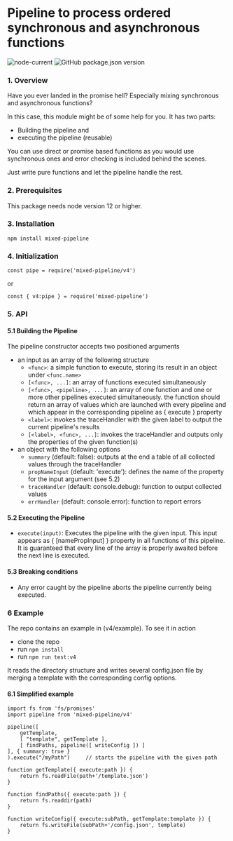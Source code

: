 # Pipeline to process ordered synchronous and asynchronous functions

![node-current](https://img.shields.io/node/v/mixed-pipeline) ![GitHub package.json version](https://img.shields.io/github/package-json/v/jcschmidig/mixed-pipeline)

### 1. Overview

Have you ever landed in the promise hell? Especially mixing synchronous and asynchronous functions?

In this case, this module might be of some help for you.
It has two parts:
- Building the pipeline and
- executing the pipeline (reusable)

You can use direct or promise based functions as you would use synchronous ones and error checking is included behind the scenes.

Just write pure functions and let the pipeline handle the rest.

### 2. Prerequisites

This package needs node version 12 or higher.

### 3. Installation

`npm install mixed-pipeline`

### 4. Initialization

`const pipe = require('mixed-pipeline/v4')`

or

`const { v4:pipe } = require('mixed-pipeline')`

### 5. API
#### 5.1 Building the Pipeline

The pipeline constructor accepts two positioned arguments
- an input as an array of the following structure
    - `<func>`: a simple function to execute, storing its result in an object under `<func.name>`
    - `[<func>, ...]`: an array of functions executed simultaneously
    - `[<func>, <pipeline>, ...]`: an array of one function and one or more other pipelines executed simultaneously.
    the function should return an array of values which are launched with every pipeline and which appear in the corresponding pipeline as { execute } property
    - `<label>`: invokes the traceHandler with the given label to output the current pipeline's results
    - `[<label>, <func>, ...]`: invokes the traceHandler and outputs only the properties of the given function(s)
- an object with the following options
    - `summary` (default: false): outputs at the end a table of all collected values through the traceHandler
    - `propNameInput` (default: 'execute'): defines the name of the property for the input argument (see 5.2)
    - `traceHandler` (default: console.debug): function to output collected values
    - `errHandler` (default: console.error): function to report errors

#### 5.2 Executing the Pipeline
- `execute(input)`: Executes the pipeline with the given input. This input appears as { [namePropInput] } property in all functions of this pipeline. It is guaranteed that every line of the array is properly awaited before the next line is executed.

#### 5.3 Breaking conditions
- Any error caught by the pipeline aborts the pipeline currently being executed.

### 6 Example

The repo contains an example in (v4/example). To see it in action
- clone the repo
- run `npm install`
- run `npm run test:v4`

It reads the directory structure and writes several config.json file by merging a template with the corresponding config options.

#### 6.1 Simplified example

```
import fs from 'fs/promises'
import pipeline from 'mixed-pipeline/v4'

pipeline([
    getTemplate,
    [ "template", getTemplate ],
    [ findPaths, pipeline([ writeConfig ]) ]
], { summary: true }
).execute("/myPath")     // starts the pipeline with the given path

function getTemplate({ execute:path }) {
    return fs.readFile(path+'/template.json')
}

function findPaths({ execute:path }) {
    return fs.readdir(path)
}

function writeConfig({ execute:subPath, getTemplate:template }) {
    return fs.writeFile(subPath+'/config.json', template)
}
```
